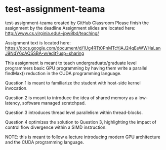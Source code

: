 # test-assignment-teama
test-assignment-teama created by GitHub Classroom
Please finish the assignment by the deadline
Assignment slides are located here: http://www.cs.virginia.edu/~jpw8bd/teaching/

Assignment text is located here: https://docs.google.com/document/d/1Ug4RTt0PnMTcYjAJ24qEeWWHaLanJ9NdY6cAQSSBA-w/edit?usp=sharing

This assignment is meant to teach undergraduate/graduate level programmers basic GPU programming by having them write a parallel findMax() reduction in the CUDA programming language.

Question 1 is meant to familiarize the student with host-side kernel invocation.

Question 2 is meant to introduce the idea of shared memory as a low-latency, software managed scratchpad.

Question 3 introduces thread level parallelism within thread-blocks.

Question 4 optimizes the solution to Question 3, highlighting the impact of control flow divergence within a SIMD instruction.

NOTE: this is meant to follow a lecture introducing modern GPU architecture and the CUDA programming language.
